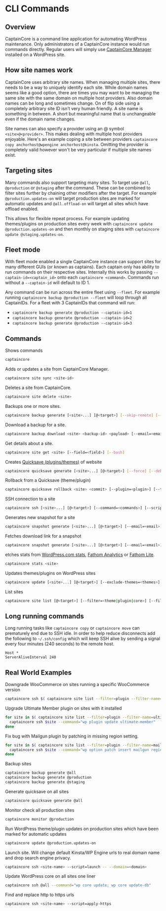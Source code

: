 # CLI Commands

## Overview

CaptainCore is a command line application for automating WordPress maintenance. Only administrators of a CaptainCore instance would run commands directly. Regular users will simply use [CaptainCore Manager](https://github.com/CaptainCore/captaincore-manager) installed on a WordPress site.

## How site names work

CaptainCore uses arbitrary site names. When managing multiple sites, there needs to be a way to uniquely identify each site. While domain names seems like a good option, there are times you may want to be managing the same site with the same domain on multiple host providers. Also domain names can be long and sometimes change. On of flip side using a completely arbitrary site ID isn't very human friendly. A site name is something in between. A short but meaningful name that is unchangeable even if the domain name changes.

Site names can also specify a provider using an @ symbol `<site>@<provider>`. This makes dealing with multiple host providers enjoyable. Here's an example coping a site between providers `captaincore copy anchorhost@wpengine anchorhost@kinsta`. Omitting the provider is completely valid however won't be very particular if multiple site names exist.

## Targeting sites

Many commands also support targeting many sites. To target use `@all`, `@production` or `@staging` after the command. These can be combined to filter sites further by chaining other modifiers after the target. For example `@production.updates-on` will target production sites are marked for automatic updates and `@all.offload-on` will target all sites which have offload enabled. 

This allows for flexible repeat process. For example updating themes/plugins on production sites every week with `captaincore update @production.updates-on` and then monthly on staging sites with `captaincore update @staging.updates-on`.

## Fleet mode

With fleet mode enabled a single CaptainCore instance can support sites for many different GUIs (or known as captains). Each captain only has ability to run commands on their respective sites. Internally this works by passing `--captain-id=<captain_id>` onto each `captaincore <command>`. Commands run without a `--captain-id` will default to ID 1. 

Any command can be run across the entire fleet using `--fleet`. For example running `captaincore backup @production --fleet` will loop through all CaptainIDs. For a fleet with 3 CaptainIDs that command will run:
- `captaincore backup generate @production --captain-id=1`
- `captaincore backup generate @production --captain-id=2`
- `captaincore backup generate @production --captain-id=3`

## Commands

Shows commands

```bash
captaincore
```

Adds or updates a site from CaptainCore Manager.

```bash
captaincore site sync <site-id>
```

Deletes a site from CaptainCore.

```bash
captaincore site delete <site>
```

Backups one or more sites.

```bash
captaincore backup generate [<site>...] [@<target>] [--skip-remote] [--skip-db]
```

Download a backup for a site.

```bash
captaincore backup download <site> <backup-id> <payload> [--email=<email>]
```

Get details about a site.

```bash
captaincore site get <site> [--field=<field>] [--bash]
```

Creates [Quicksave (plugins/themes)](https://anchor.host/introducing-quicksaves-with-rollbacks/) of website

```bash
captaincore quicksave generate [<site>...] [@<target>] [--force] [--debug]
```

Rollback from a Quicksave (theme/plugin)

```bash
captaincore quicksave rollback <site> <commit> [--plugin=<plugin>] [--theme=<theme>] [--file=<file>] [--all]
```

SSH connection to a site

```bash
captaincore ssh [<site>...] [@<target>] [--command=<commands>] [--script=<name|file>] -- [--<script-args>=<value>]
```

Generates new snapshot for a site

```bash
captaincore snapshot generate [<site>...] [@<target>] [--email=<email>] [--notes=<notes>] [--filter=<filter-options>] [--skip-remote] [--delete-after-snapshot]
```

Fetches download link for a snapshot

```bash
captaincore snapshot generate [<site>...] [@<target>] [--email=<email>] [--notes=<notes>] [--filter=<filter-options>] [--skip-remote] [--delete-after-snapshot]
```

etches stats from [WordPress.com stats](https://wordpress.com/support/stats/), [Fathom Analytics](https://usefathom.com/) or [Fathom Lite](https://github.com/usefathom/fathom).

```bash
captaincore stats <site>
```

Updates themes/plugins on WordPress sites

```bash
captaincore update [<site>...] [@<target>] [--exclude-themes=<themes>] [--exclude-plugins=<plugins>] [--<field>=<value>]
```

List sites

```bash
captaincore site list [@<target>] [--filter=<theme|plugin|core>] [--filter-name=<name>] [--filter-version=<version>] [--filter-status=<active|inactive|dropin|must-use>] [--field=<field>]
```

## Long running commands

Long running tasks like `captaincore copy` or `captaincore move` can prematurely end due to SSH idle. In order to help reduce disconnects add the following to  `~/.ssh/config` which will keep SSH alive by sending a signal every four minutes (240 seconds) to the remote host.

```
Host *
ServerAliveInterval 240
```

## Real World Examples

Downgrade WooCommerce on sites running a specific WooCommerce version

```bash
captaincore ssh $( captaincore site list --filter=plugin --filter-name=woocommerce --filter-version=3.3.0 ) --command="wp plugin install woocommerce --version=3.2.6"
```

Upgrade Ultimate Member plugin on sites with it installed

```bash
for site in $( captaincore site list --filter=plugin --filter-name=ultimate-member ); do
  captaincore ssh $site --command="wp plugin update ultimate-member"
done
```

Fix bug with Mailgun plugin by patching in missing region setting.

```bash
for site in $( captaincore site list --filter=plugin --filter-name=mailgun ); do
  captaincore ssh $site --command="wp option patch insert mailgun region us"
done
```

Backup sites

```bash
captaincore backup generate @all
captaincore backup generate @production
captaincore backup generate @staging
```

Generate quicksave on all sites

```bash
captaincore quicksave generate @all
```

Monitor check all production sites

```bash
captaincore monitor @production
```

Run WordPress theme/plugin updates on production sites which have been marked for automatic updates

```bash
captaincore update @production.updates-on
```

Launch site. Will change default Kinsta/WP Engine urls to real domain name and drop search engine privacy.

```bash
captaincore ssh <site-name> --script=launch -- --domain=<domain>
```

Update WordPress core on all sites one liner

```bash
captaincore ssh @all --command="wp core update; wp core update-db"
```

Find and replace http to https urls

```bash
captaincore ssh <site-name> --script=apply-https
```